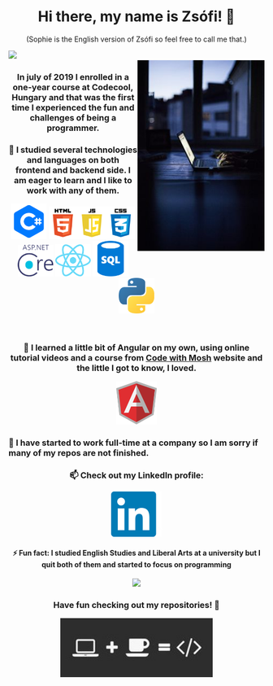 
<h1 align="center"> Hi there, my name is Zsófi! 👋</h1>
<p align="center">(Sophie is the English version of Zsófi so feel free to call me that.)</p>
<img src="https://visitor-badge.laobi.icu/badge?page_id=SophieH07.SophieH07" />
<br/>
<img width="250" align="right" src="./images/code.jpg">

<h3 align="center">In july of 2019 I enrolled in a one-year course at Codecool, Hungary and that was the first time I experienced the fun and challenges of being a programmer.</h3>
<h3 align="center"> 🌱 I studied several technologies and languages on both frontend and backend side. I am eager to learn and I like to work with any of them.</h3>
<p align="center">
<img width="70" src="./images/languages/csharp.png">
<img width="170" src="./images/languages/htmljscss.png">
<img width="70" src="./images/languages/netcore.png">
<img width="70" src="./images/languages/react.png">
<img width="70" src="./images/languages/sql.png">
<img width="70" src="./images/languages/python.png">
</p>
<br/>
<h3 align="center">🔭 I learned a little bit of Angular on my own, using online tutorial videos and a course from <a href="https://www.codewithmosh.com">Code with Mosh</a> website and the little I got to know, I loved.</h3>
<p align="center">
  <img width="80" src="./images/languages/angular.png">
</p>
<h3> 🌱 I have started to work full-time at a company so I am sorry if many of my repos are not finished.</h3>
<h3 align="center">📫 Check out my LinkedIn profile:</h3>
<p align="center">
  <a href="https://www.linkedin.com/in/zsofia-szaniszlo-prog/"><img width='100' src="./images/linkedin.png"></a>
</p>
<h4 align="center">⚡ Fun fact: I studied English Studies and Liberal Arts at a university but I quit both of them and started to focus on programming</h4>
<p align="center">
  <img src="https://github-readme-stats.vercel.app/api/top-langs/?username=SophieH07&layout=compact&theme=nord"/>
</p>
<h3 align="center">Have fun checking out my repositories! 👋 </h3>
<p align="center">
  <img width="300" src="./images/coffee.jpg">
</p>
